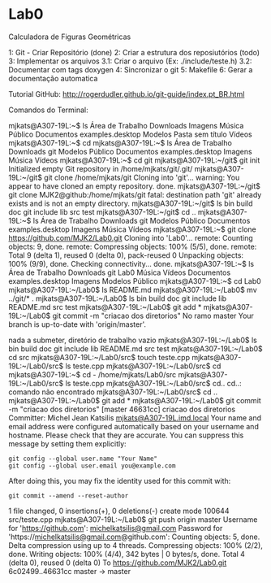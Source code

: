 # Lab0
Calculadora de Figuras Geométricas

1: Git - Criar Repositório (done)
2: Criar a estrutura dos reposiutórios (todo)
3: Implementar os arquivos
  3.1: Criar o arquivo (Ex: ./include/teste.h)
  3.2: Documentar com tags doxygen
4: Sincronizar o git
5: Makefile
6: Gerar a documentação automatica

Tutorial GitHub: http://rogerdudler.github.io/git-guide/index.pt_BR.html

Comandos do Terminal:

mjkats@A307-19L:~$ ls
Área de Trabalho  Downloads         Imagens  Música            Público
Documentos        examples.desktop  Modelos  Pasta sem título  Vídeos
mjkats@A307-19L:~$ cd 
mjkats@A307-19L:~$ ls
Área de Trabalho  Downloads         git      Modelos  Público
Documentos        examples.desktop  Imagens  Música   Vídeos
mjkats@A307-19L:~$ cd git
mjkats@A307-19L:~/git$ git init
Initialized empty Git repository in /home/mjkats/git/.git/
mjkats@A307-19L:~/git$ git clone /home/mjkats/git 
Cloning into 'git'...
warning: You appear to have cloned an empty repository.
done.
mjkats@A307-19L:~/git$ git clone MJK2@github:/home/mjkats/git
fatal: destination path 'git' already exists and is not an empty directory.
mjkats@A307-19L:~/git$ ls
bin  build  doc  git  include  lib  src  test
mjkats@A307-19L:~/git$ cd ..
mjkats@A307-19L:~$ ls
Área de Trabalho  Downloads         git      Modelos  Público
Documentos        examples.desktop  Imagens  Música   Vídeos
mjkats@A307-19L:~$ git clone https://github.com/MJK2/Lab0.git
Cloning into 'Lab0'...
remote: Counting objects: 9, done.
remote: Compressing objects: 100% (5/5), done.
remote: Total 9 (delta 1), reused 0 (delta 0), pack-reused 0
Unpacking objects: 100% (9/9), done.
Checking connectivity... done.
mjkats@A307-19L:~$ ls
Área de Trabalho  Downloads         git      Lab0     Música   Vídeos
Documentos        examples.desktop  Imagens  Modelos  Público
mjkats@A307-19L:~$ cd Lab0
mjkats@A307-19L:~/Lab0$ ls
README.md
mjkats@A307-19L:~/Lab0$ mv ../git/* .
mjkats@A307-19L:~/Lab0$ ls
bin  build  doc  git  include  lib  README.md  src  test
mjkats@A307-19L:~/Lab0$ git add *
mjkats@A307-19L:~/Lab0$ git commit -m "criacao dos diretorios"
No ramo master
Your branch is up-to-date with 'origin/master'.

nada a submeter, diretório de trabalho vazio
mjkats@A307-19L:~/Lab0$ ls
bin  build  doc  git  include  lib  README.md  src  test
mjkats@A307-19L:~/Lab0$ cd src
mjkats@A307-19L:~/Lab0/src$ touch teste.cpp
mjkats@A307-19L:~/Lab0/src$ ls
teste.cpp
mjkats@A307-19L:~/Lab0/src$ cd
mjkats@A307-19L:~$ cd -
/home/mjkats/Lab0/src
mjkats@A307-19L:~/Lab0/src$ ls
teste.cpp
mjkats@A307-19L:~/Lab0/src$ cd..
cd..: comando não encontrado
mjkats@A307-19L:~/Lab0/src$ cd ..
mjkats@A307-19L:~/Lab0$ git add *
mjkats@A307-19L:~/Lab0$ git commit -m "criacao dos diretorios"
[master 46631cc] criacao dos diretorios
 Committer: Michel Jean Katsilis <mjkats@A307-19L.imd.local>
Your name and email address were configured automatically based
on your username and hostname. Please check that they are accurate.
You can suppress this message by setting them explicitly:

    git config --global user.name "Your Name"
    git config --global user.email you@example.com

After doing this, you may fix the identity used for this commit with:

    git commit --amend --reset-author

 1 file changed, 0 insertions(+), 0 deletions(-)
 create mode 100644 src/teste.cpp
mjkats@A307-19L:~/Lab0$ git push origin master
Username for 'https://github.com': michelkatsilis@gmail.com
Password for 'https://michelkatsilis@gmail.com@github.com': 
Counting objects: 5, done.
Delta compression using up to 4 threads.
Compressing objects: 100% (2/2), done.
Writing objects: 100% (4/4), 342 bytes | 0 bytes/s, done.
Total 4 (delta 0), reused 0 (delta 0)
To https://github.com/MJK2/Lab0.git
   6c02499..46631cc  master -> master
